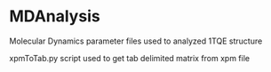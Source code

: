 # MDAnalysis

Molecular Dynamics parameter files used to analyzed 1TQE structure

xpmToTab.py script used to get tab delimited matrix from xpm file
